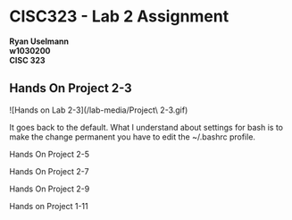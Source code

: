# CISC323 - Lab 2 Assignment

**Ryan Uselmann**<br>
**w1030200**<br>
**CISC 323**




## Hands On Project 2-3
![Hands on Lab 2-3](/lab-media/Project\ 2-3.gif)

It goes back to the default. What I understand about settings for bash is to make the change permanent you have to edit the ~/.bashrc profile.


Hands On Project 2-5




Hands On Project 2-7




Hands On Project 2-9





Hands on Project 1-11

